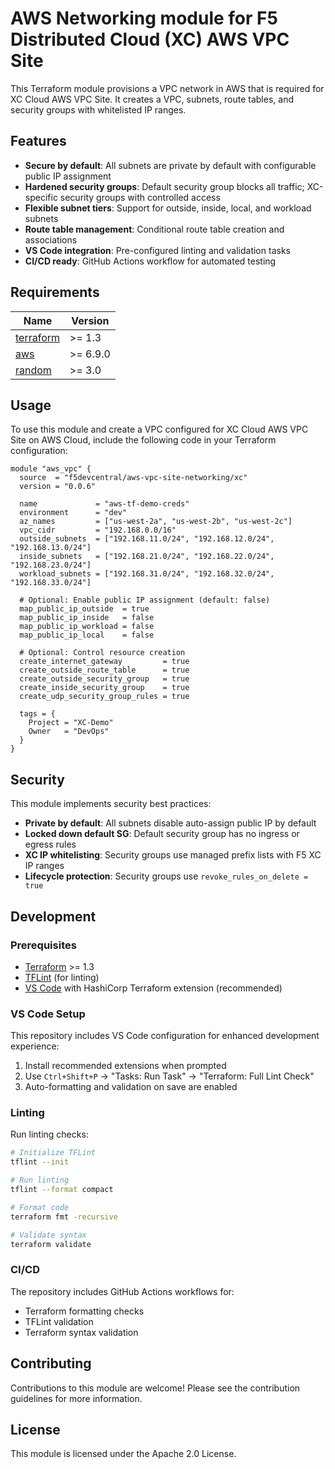 # AWS Networking module for F5 Distributed Cloud (XC) AWS VPC Site

This Terraform module provisions a VPC network in AWS that is required for XC Cloud AWS VPC Site. It creates a VPC, subnets, route tables, and security groups with whitelisted IP ranges.

## Features

- **Secure by default**: All subnets are private by default with configurable public IP assignment
- **Hardened security groups**: Default security group blocks all traffic; XC-specific security groups with controlled access
- **Flexible subnet tiers**: Support for outside, inside, local, and workload subnets
- **Route table management**: Conditional route table creation and associations
- **VS Code integration**: Pre-configured linting and validation tasks
- **CI/CD ready**: GitHub Actions workflow for automated testing

## Requirements

| Name                                                                                                             | Version  |
| ---------------------------------------------------------------------------------------------------------------- | -------- |
| <a name="requirement_terraform"></a> [terraform](https://github.com/hashicorp/terraform)                         | >= 1.3   |
| <a name="requirement_aws"></a> [aws](https://registry.terraform.io/providers/hashicorp/aws/latest/docs)          | >= 6.9.0 |
| <a name="requirement_random"></a> [random](https://registry.terraform.io/providers/hashicorp/random/latest/docs) | >= 3.0   |

## Usage

To use this module and create a VPC configured for XC Cloud AWS VPC Site on AWS Cloud, include the following code in your Terraform configuration:

```hcl
module "aws_vpc" {
  source  = "f5devcentral/aws-vpc-site-networking/xc"
  version = "0.0.6"

  name             = "aws-tf-demo-creds"
  environment      = "dev"
  az_names         = ["us-west-2a", "us-west-2b", "us-west-2c"]
  vpc_cidr         = "192.168.0.0/16"
  outside_subnets  = ["192.168.11.0/24", "192.168.12.0/24", "192.168.13.0/24"]
  inside_subnets   = ["192.168.21.0/24", "192.168.22.0/24", "192.168.23.0/24"]
  workload_subnets = ["192.168.31.0/24", "192.168.32.0/24", "192.168.33.0/24"]
  
  # Optional: Enable public IP assignment (default: false)
  map_public_ip_outside  = true
  map_public_ip_inside   = false
  map_public_ip_workload = false
  map_public_ip_local    = false
  
  # Optional: Control resource creation
  create_internet_gateway         = true
  create_outside_route_table      = true
  create_outside_security_group   = true
  create_inside_security_group    = true
  create_udp_security_group_rules = true

  tags = {
    Project = "XC-Demo"
    Owner   = "DevOps"
  }
}
```

## Security

This module implements security best practices:

- **Private by default**: All subnets disable auto-assign public IP by default
- **Locked down default SG**: Default security group has no ingress or egress rules
- **XC IP whitelisting**: Security groups use managed prefix lists with F5 XC IP ranges
- **Lifecycle protection**: Security groups use `revoke_rules_on_delete = true`

## Development

### Prerequisites

- [Terraform](https://www.terraform.io/downloads) >= 1.3
- [TFLint](https://github.com/terraform-linters/tflint) (for linting)
- [VS Code](https://code.visualstudio.com/) with HashiCorp Terraform extension (recommended)

### VS Code Setup

This repository includes VS Code configuration for enhanced development experience:

1. Install recommended extensions when prompted
2. Use `Ctrl+Shift+P` → "Tasks: Run Task" → "Terraform: Full Lint Check"
3. Auto-formatting and validation on save are enabled

### Linting

Run linting checks:

```bash
# Initialize TFLint
tflint --init

# Run linting
tflint --format compact

# Format code
terraform fmt -recursive

# Validate syntax
terraform validate
```

### CI/CD

The repository includes GitHub Actions workflows for:
- Terraform formatting checks
- TFLint validation
- Terraform syntax validation

## Contributing

Contributions to this module are welcome! Please see the contribution guidelines for more information.

## License

This module is licensed under the Apache 2.0 License.